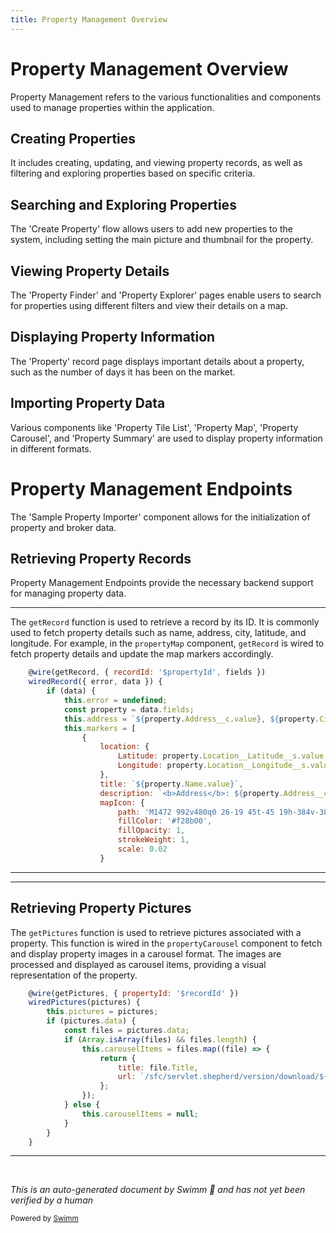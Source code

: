 ```yaml
---
title: Property Management Overview
---
```

# Property Management Overview

Property Management refers to the various functionalities and components used to manage properties within the application.

## Creating Properties

It includes creating, updating, and viewing property records, as well as filtering and exploring properties based on specific criteria.

## Searching and Exploring Properties

The 'Create Property' flow allows users to add new properties to the system, including setting the main picture and thumbnail for the property.

## Viewing Property Details

The 'Property Finder' and 'Property Explorer' pages enable users to search for properties using different filters and view their details on a map.

## Displaying Property Information

The 'Property' record page displays important details about a property, such as the number of days it has been on the market.

## Importing Property Data

Various components like 'Property Tile List', 'Property Map', 'Property Carousel', and 'Property Summary' are used to display property information in different formats.

# Property Management Endpoints

The 'Sample Property Importer' component allows for the initialization of property and broker data.

## Retrieving Property Records

Property Management Endpoints provide the necessary backend support for managing property data.

<SwmSnippet path="/force-app/main/default/lwc/propertyMap/propertyMap.js" line="29">

---

The <SwmToken path="force-app/main/default/lwc/propertyMap/propertyMap.js" pos="29:4:4" line-data="    @wire(getRecord, { recordId: &#39;$propertyId&#39;, fields })">`getRecord`</SwmToken> function is used to retrieve a record by its ID. It is commonly used to fetch property details such as name, address, city, latitude, and longitude. For example, in the `propertyMap` component, <SwmToken path="force-app/main/default/lwc/propertyMap/propertyMap.js" pos="29:4:4" line-data="    @wire(getRecord, { recordId: &#39;$propertyId&#39;, fields })">`getRecord`</SwmToken> is wired to fetch property details and update the map markers accordingly.

```javascript
    @wire(getRecord, { recordId: '$propertyId', fields })
    wiredRecord({ error, data }) {
        if (data) {
            this.error = undefined;
            const property = data.fields;
            this.address = `${property.Address__c.value}, ${property.City__c.value}`;
            this.markers = [
                {
                    location: {
                        Latitude: property.Location__Latitude__s.value,
                        Longitude: property.Location__Longitude__s.value
                    },
                    title: `${property.Name.value}`,
                    description: `<b>Address</b>: ${property.Address__c.value}`,
                    mapIcon: {
                        path: 'M1472 992v480q0 26-19 45t-45 19h-384v-384h-256v384h-384q-26 0-45-19t-19-45v-480q0-1 .5-3t.5-3l575-474 575 474q1 2 1 6zm223-69l-62 74q-8 9-21 11h-3q-13 0-21-7l-692-577-692 577q-12 8-24 7-13-2-21-11l-62-74q-8-10-7-23.5t11-21.5l719-599q32-26 76-26t76 26l244 204v-195q0-14 9-23t23-9h192q14 0 23 9t9 23v408l219 182q10 8 11 21.5t-7 23.5z',
                        fillColor: '#f28b00',
                        fillOpacity: 1,
                        strokeWeight: 1,
                        scale: 0.02
                    }
```

---

</SwmSnippet>

<SwmSnippet path="/force-app/main/default/lwc/propertyCarousel/propertyCarousel.js" line="22">

---

## Retrieving Property Pictures

The <SwmToken path="force-app/main/default/lwc/propertyCarousel/propertyCarousel.js" pos="22:4:4" line-data="    @wire(getPictures, { propertyId: &#39;$recordId&#39; })">`getPictures`</SwmToken> function is used to retrieve pictures associated with a property. This function is wired in the `propertyCarousel` component to fetch and display property images in a carousel format. The images are processed and displayed as carousel items, providing a visual representation of the property.

```javascript
    @wire(getPictures, { propertyId: '$recordId' })
    wiredPictures(pictures) {
        this.pictures = pictures;
        if (pictures.data) {
            const files = pictures.data;
            if (Array.isArray(files) && files.length) {
                this.carouselItems = files.map((file) => {
                    return {
                        title: file.Title,
                        url: `/sfc/servlet.shepherd/version/download/${file.Id}`
                    };
                });
            } else {
                this.carouselItems = null;
            }
        }
    }
```

---

</SwmSnippet>

&nbsp;

*This is an auto-generated document by Swimm 🌊 and has not yet been verified by a human*

<SwmMeta version="3.0.0" repo-id="Z2l0aHViJTNBJTNBZHJlYW1ob3VzZS1sd2MlM0ElM0FTd2ltbS1EZW1v" repo-name="dreamhouse-lwc"><sup>Powered by [Swimm](/)</sup></SwmMeta>
